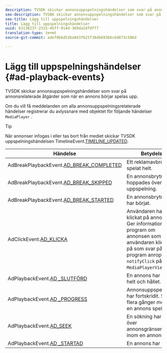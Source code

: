 ```yaml
---
description: TVSDK skickar annonsuppspelningshändelser som svar på annonsrelaterade åtgärder som när en annons börjar spelas upp.
seo-description: TVSDK skickar annonsuppspelningshändelser som svar på annonsrelaterade åtgärder som när en annons börjar spelas upp.
seo-title: Lägg till uppspelningshändelser
title: Lägg till uppspelningshändelser
uuid: 63138237-2315-45ff-914d-369da18fdff7
translation-type: tm+mt
source-git-commit: adef0bbd52ba043f625f38db69366c6d873c586d

---
```



# Lägg till uppspelningshändelser {#ad-playback-events}

TVSDK skickar annonsuppspelningshändelser som svar på annonsrelaterade åtgärder som när en annons börjar spelas upp.

Om du vill få meddelanden om alla annonsuppspelningsrelaterade händelser registrerar du avlyssnare med objektet för följande händelser `MediaPlayer` .

>[!TIP]
>
>När annonser infogas i eller tas bort från mediet skickar TVSDK uppspelningshändelsen TimelineEvent.[TIMELINE_UPDATED](https://help.adobe.com/en_US/primetime/api/psdk/asdoc-dhls_1.4/com/adobe/mediacore/events/TimelineEvent.html#TIMELINE_UPDATED).

| Händelse | Betydelse |
|---|---|
| AdBreakPlaybackEvent.[AD_BREAK_COMPLETED](https://help.adobe.com/en_US/primetime/api/psdk/asdoc-dhls_1.4/com/adobe/mediacore/events/AdBreakPlaybackEvent.html#AD_BREAK_COMPLETED) | Ett reklamavbrott har spelat helt. |
| AdBreakPlaybackEvent.[AD_BREAK_SKIPPED](https://help.adobe.com/en_US/primetime/api/psdk/asdoc-dhls_1.4/com/adobe/mediacore/events/AdBreakPlaybackEvent.html#AD_BREAK_SKIPPED) | En annonsbrytning hoppades över under uppspelning. |
| AdBreakPlaybackEvent.[AD_BREAK_STARTED](https://help.adobe.com/en_US/primetime/api/psdk/asdoc-dhls_1.4/com/adobe/mediacore/events/AdBreakPlaybackEvent.html#AD_BREAK_STARTED) | En annonsbrytning har börjat. |
| AdClickEvent.[AD_KLICKA](https://help.adobe.com/en_US/primetime/api/psdk/asdoc-dhls_1.4/com/adobe/mediacore/events/AdClickEvent.html#AD_CLICK) | Användaren har klickat på annonsen. Ger information till ditt program om annonsen som användaren klickade på som svar på att ditt program anropade `notifyClick` på `MediaPlayerView`. |
| AdPlaybackEvent.[AD _SLUTFÖRD](https://help.adobe.com/en_US/primetime/api/psdk/asdoc-dhls_1.4/com/adobe/mediacore/events/AdPlaybackEvent.html#AD_COMPLETED) | En annons har spelat helt och hållet. |
| AdPlaybackEvent.[AD _PROGRESS](https://help.adobe.com/en_US/primetime/api/psdk/asdoc-dhls_1.4/com/adobe/mediacore/events/AdPlaybackEvent.html#AD_PROGRESS) | Annonsuppspelningen har fortskridit. Skickas flera gånger medan en annons spelas upp. |
| AdPlaybackEvent.[AD_SEEK](https://help.adobe.com/en_US/primetime/api/psdk/asdoc-dhls_1.4/com/adobe/mediacore/events/AdPlaybackEvent.html#AD_STARTED) | En sökning har gjorts över annonsgränserna eller inom en annons. |
| AdPlaybackEvent.[AD _STARTAD](https://help.adobe.com/en_US/primetime/api/psdk/asdoc-dhls_1.4/com/adobe/mediacore/events/AdPlaybackEvent.html#AD_STARTED) | En annons har börjat. |